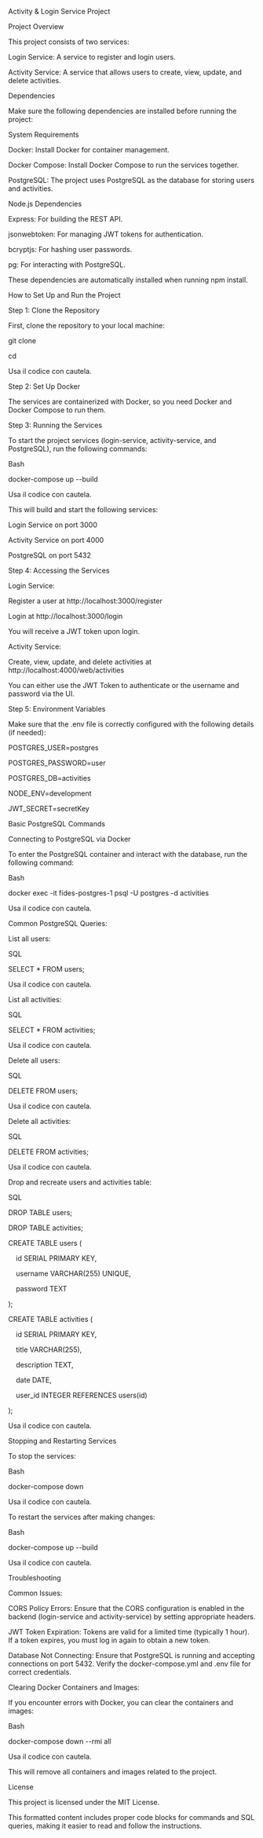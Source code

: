 Activity & Login Service Project

Project Overview

This project consists of two services:



Login Service: A service to register and login users.

Activity Service: A service that allows users to create, view, update, and delete activities.

Dependencies

Make sure the following dependencies are installed before running the project:



System Requirements

Docker: Install Docker for container management.

Docker Compose: Install Docker Compose to run the services together.

PostgreSQL: The project uses PostgreSQL as the database for storing users and activities.

Node.js Dependencies

Express: For building the REST API.

jsonwebtoken: For managing JWT tokens for authentication.

bcryptjs: For hashing user passwords.

pg: For interacting with PostgreSQL.

These dependencies are automatically installed when running npm install.



How to Set Up and Run the Project

Step 1: Clone the Repository

First, clone the repository to your local machine:



git clone <repository-url>

cd <repository-folder>

Usa il codice con cautela.



Step 2: Set Up Docker

The services are containerized with Docker, so you need Docker and Docker Compose to run them.



Step 3: Running the Services

To start the project services (login-service, activity-service, and PostgreSQL), run the following commands:



Bash

docker-compose up --build

Usa il codice con cautela.



This will build and start the following services:



Login Service on port 3000

Activity Service on port 4000

PostgreSQL on port 5432

Step 4: Accessing the Services

Login Service:



Register a user at http://localhost:3000/register

Login at http://localhost:3000/login

You will receive a JWT token upon login.

Activity Service:



Create, view, update, and delete activities at http://localhost:4000/web/activities

You can either use the JWT Token to authenticate or the username and password via the UI.

Step 5: Environment Variables

Make sure that the .env file is correctly configured with the following details (if needed):



POSTGRES_USER=postgres

POSTGRES_PASSWORD=user

POSTGRES_DB=activities

NODE_ENV=development

JWT_SECRET=secretKey

Basic PostgreSQL Commands

Connecting to PostgreSQL via Docker



To enter the PostgreSQL container and interact with the database, run the following command:



Bash

docker exec -it fides-postgres-1 psql -U postgres -d activities

Usa il codice con cautela.



Common PostgreSQL Queries:



List all users:

SQL

SELECT * FROM users;

Usa il codice con cautela.



List all activities:

SQL

SELECT * FROM activities;

Usa il codice con cautela.



Delete all users:

SQL

DELETE FROM users;

Usa il codice con cautela.



Delete all activities:

SQL

DELETE FROM activities;

Usa il codice con cautela.



Drop and recreate users and activities table:

SQL

DROP TABLE users;

DROP TABLE activities;



CREATE TABLE users (

    id SERIAL PRIMARY KEY,

    username VARCHAR(255) UNIQUE,

    password TEXT

);



CREATE TABLE activities (

    id SERIAL PRIMARY KEY,

    title VARCHAR(255),

    description TEXT,

    date DATE,

    user_id INTEGER REFERENCES users(id)

);

Usa il codice con cautela.



Stopping and Restarting Services

To stop the services:



Bash

docker-compose down

Usa il codice con cautela.



To restart the services after making changes:



Bash

docker-compose up --build

Usa il codice con cautela.



Troubleshooting

Common Issues:



CORS Policy Errors: Ensure that the CORS configuration is enabled in the backend (login-service and activity-service) by setting appropriate headers.

JWT Token Expiration: Tokens are valid for a limited time (typically 1 hour). If a token expires, you must log in again to obtain a new token.

Database Not Connecting: Ensure that PostgreSQL is running and accepting connections on port 5432. Verify the docker-compose.yml and .env file for correct credentials.

Clearing Docker Containers and Images:



If you encounter errors with Docker, you can clear the containers and images:



Bash

docker-compose down --rmi all

Usa il codice con cautela.



This will remove all containers and images related to the project.



License

This project is licensed under the MIT License.





This formatted content includes proper code blocks for commands and SQL queries, making it easier to read and follow the instructions. 
